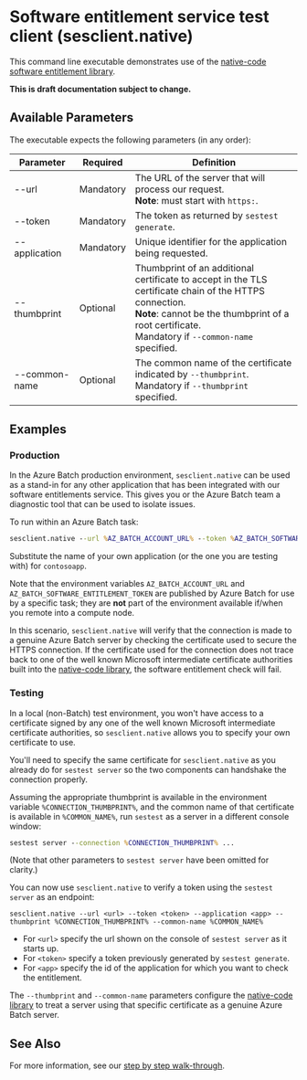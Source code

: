 # Software entitlement service test client (sesclient.native)

This command line executable demonstrates use of the [native-code software entitlement library](../Microsoft.Azure.Batch.SoftwareEntitlement.Client.Native).

**This is draft documentation subject to change.**

## Available Parameters

The executable expects the following parameters (in any order):

|   Parameter   | Required  |                                                                                                      Definition                                                                                                       |
| ------------- | --------- | --------------------------------------------------------------------------------------------------------------------------------------------------------------------------------------------------------------------- |
| --url         | Mandatory | The URL of the server that will process our request. <br/> **Note**: must start with `https:`.                                                                                                                        |
| --token       | Mandatory | The token as returned by `sestest generate`.                                                                                                                                                                          |
| --application | Mandatory | Unique identifier for the application being requested.                                                                                                                                                                |
| --thumbprint  | Optional  | Thumbprint of an additional certificate to accept in the TLS certificate chain of the HTTPS connection. <br/> **Note**: cannot be the thumbprint of a root certificate. <br/> Mandatory if `--common-name` specified. |
| --common-name | Optional  | The common name of the certificate indicated by `--thumbprint`. <br/> Mandatory if `--thumbprint` specified.                                                                                                          |

## Examples

### Production

In the Azure Batch production environment, `sesclient.native` can be used as a stand-in for any other application that has been integrated with our software entitlements service. This gives you or the Azure Batch team a diagnostic tool that can be used to isolate issues.

To run within an Azure Batch task:

``` cmd
sesclient.native --url %AZ_BATCH_ACCOUNT_URL% --token %AZ_BATCH_SOFTWARE_ENTITLEMENT_TOKEN% --application contosoapp
```

Substitute the name of your own application (or the one you are testing with) for `contosoapp`.

Note that the environment variables `AZ_BATCH_ACCOUNT_URL` and `AZ_BATCH_SOFTWARE_ENTITLEMENT_TOKEN` are published by Azure Batch for use by a specific task; they are **not** part of the environment available if/when you remote into a compute node.

In this scenario, `sesclient.native` will verify that the connection is made to a genuine Azure Batch server by checking the certificate used to secure the HTTPS connection. If the certificate used for the connection does not trace back to one of the well known Microsoft intermediate certificate authorities built into the [native-code library](../Microsoft.Azure.Batch.SoftwareEntitlement.Client.Native), the software entitlement check will fail.

### Testing

In a local (non-Batch) test environment, you won't have access to a certificate signed by any one of the well known Microsoft intermediate certificate authorities, so `sesclient.native` allows you to specify your own certificate to use. 

You'll need to specify the same certificate for `sesclient.native` as you already do for `sestest server` so the two components can handshake the connection properly.

Assuming the appropriate thumbprint is available in the environment variable `%CONNECTION_THUMBPRINT%`, and the common name of that certificate is available in `%COMMON_NAME%`, run `sestest` as a server in a different console window:

``` cmd
sestest server --connection %CONNECTION_THUMBPRINT% ...
```

(Note that other parameters to `sestest server` have been omitted for clarity.)

You can now use `sesclient.native` to verify a token using the `sestest server` as an endpoint:

```
sesclient.native --url <url> --token <token> --application <app> --thumbprint %CONNECTION_THUMBPRINT% --common-name %COMMON_NAME%
```

* For `<url>` specify the url shown on the console of `sestest server` as it starts up.
* For `<token>` specify a token previously generated by `sestest generate`.
* For `<app>` specify the id of the application for which you want to check the entitlement.

The `--thumbprint` and `--common-name` parameters configure the [native-code library](../Microsoft.Azure.Batch.SoftwareEntitlement.Client.Native) to treat a server using that specific certificate as a genuine Azure Batch server.

## See Also

For more information, see our [step by step walk-through](..\..\docs\walk-through.md).
